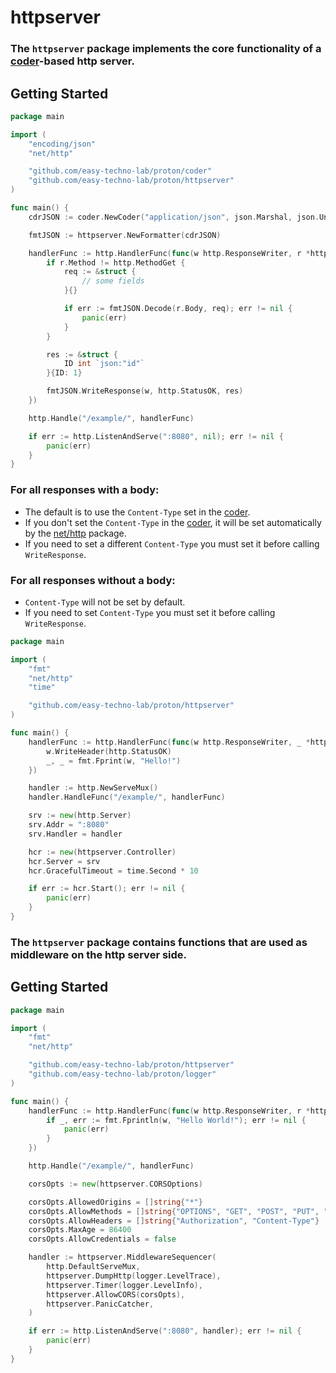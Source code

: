 # httpserver

### The `httpserver` package implements the core functionality of a [coder](https://github.com/easy-techno-lab/proton/blob/main/coder/README.md)-based http server.

## Getting Started

```go
package main

import (
	"encoding/json"
	"net/http"

	"github.com/easy-techno-lab/proton/coder"
	"github.com/easy-techno-lab/proton/httpserver"
)

func main() {
	cdrJSON := coder.NewCoder("application/json", json.Marshal, json.Unmarshal)

	fmtJSON := httpserver.NewFormatter(cdrJSON)

	handlerFunc := http.HandlerFunc(func(w http.ResponseWriter, r *http.Request) {
		if r.Method != http.MethodGet {
			req := &struct {
				// some fields
			}{}

			if err := fmtJSON.Decode(r.Body, req); err != nil {
				panic(err)
			}
		}

		res := &struct {
			ID int `json:"id"`
		}{ID: 1}

		fmtJSON.WriteResponse(w, http.StatusOK, res)
	})

	http.Handle("/example/", handlerFunc)

	if err := http.ListenAndServe(":8080", nil); err != nil {
		panic(err)
	}
}

```

### For all responses with a body:

- The default is to use the `Content-Type` set in
  the [coder](https://github.com/easy-techno-lab/proton/blob/main/coder/README.md).
- If you don't set the `Content-Type` in the [coder](https://github.com/easy-techno-lab/proton/blob/main/coder/README.md), it
  will be set automatically by the [net/http](https://pkg.go.dev/net/http) package.
- If you need to set a different `Content-Type` you must set it before calling `WriteResponse`.

### For all responses without a body:

- `Content-Type` will not be set by default.
- If you need to set `Content-Type` you must set it before calling `WriteResponse`.

```go
package main

import (
	"fmt"
	"net/http"
	"time"

	"github.com/easy-techno-lab/proton/httpserver"
)

func main() {
	handlerFunc := http.HandlerFunc(func(w http.ResponseWriter, _ *http.Request) {
		w.WriteHeader(http.StatusOK)
		_, _ = fmt.Fprint(w, "Hello!")
	})

	handler := http.NewServeMux()
	handler.HandleFunc("/example/", handlerFunc)

	srv := new(http.Server)
	srv.Addr = ":8080"
	srv.Handler = handler

	hcr := new(httpserver.Controller)
	hcr.Server = srv
	hcr.GracefulTimeout = time.Second * 10

	if err := hcr.Start(); err != nil {
		panic(err)
	}
}

```

### The `httpserver` package contains functions that are used as middleware on the http server side.

## Getting Started

```go
package main

import (
	"fmt"
	"net/http"

	"github.com/easy-techno-lab/proton/httpserver"
	"github.com/easy-techno-lab/proton/logger"
)

func main() {
	handlerFunc := http.HandlerFunc(func(w http.ResponseWriter, r *http.Request) {
		if _, err := fmt.Fprintln(w, "Hello World!"); err != nil {
			panic(err)
		}
	})

	http.Handle("/example/", handlerFunc)

	corsOpts := new(httpserver.CORSOptions)

	corsOpts.AllowedOrigins = []string{"*"}
	corsOpts.AllowMethods = []string{"OPTIONS", "GET", "POST", "PUT", "PATCH", "DELETE"}
	corsOpts.AllowHeaders = []string{"Authorization", "Content-Type"}
	corsOpts.MaxAge = 86400
	corsOpts.AllowCredentials = false

	handler := httpserver.MiddlewareSequencer(
		http.DefaultServeMux,
		httpserver.DumpHttp(logger.LevelTrace),
		httpserver.Timer(logger.LevelInfo),
		httpserver.AllowCORS(corsOpts),
		httpserver.PanicCatcher,
	)

	if err := http.ListenAndServe(":8080", handler); err != nil {
		panic(err)
	}
}

```
